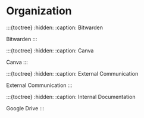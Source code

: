 # Organization

:::{toctree}
:hidden:
:caption: Bitwarden

Bitwarden <bitwarden>
:::

:::{toctree}
:hidden:
:caption: Canva

Canva <canva>
:::

:::{toctree}
:hidden:
:caption: External Communication

External Communication <external-communication>
:::

:::{toctree}
:hidden:
:caption: Internal Documentation

Google Drive <internal-documentation>
:::